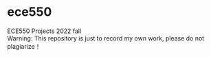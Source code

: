 # ece550
ECE550 Projects 2022 fall\
Warning: This repository is just to record my own work, please do not plagiarize！
